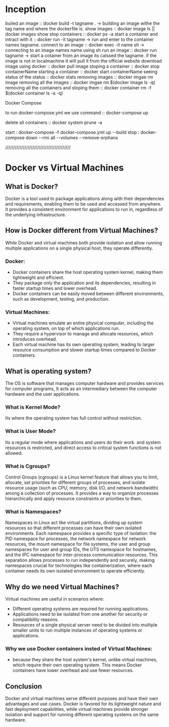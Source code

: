 # Inception 


builed an image :: docker build -t tagname . -> building an image withe the tag name and where the dockerfile is.
show images :: docker image ls || docker images
show stop containers :: docker ps -a
start a container and intract with it :: docker run -it tagname -> run and enter to the container names tagname.
connect to an image :: docker exec -it name sh -> connecting to an image names name using sh
run an image :: docker run tagname -> start a cotainer from an image its calssed the tagname. if the image is not in localmachine it will pull it from the official website
download image using docker :: docker pull image
stoping a container :: docker stop containerName 
starting a container :: docker start containerName 
seeing status of the status :: docker stats
removing images :: docker imgae rm image 
removing all the images :: docker imgae rm $(docker image ls -q)
removing all the containers and stoping them :: docker container rm -f $(docker container ls -a -q)


Docker Compose 

to run docker-compose.yml we use command :: docker-compose up




delete all containers :: docker system prune -a

start : docker-compose -f docker-compose.yml up --build
stop : docker-compose down --rmi all --volumes --remove-orphans



/////////////////////////////////////////




# Docker vs Virtual Machines

## What is Docker?
Docker is a tool used to package applications along with their dependencies and requirements, enabling them to be used and accessed from anywhere. It provides a consistent environment for applications to run in, regardless of the underlying infrastructure.

## How is Docker different from Virtual Machines?
While Docker and virtual machines both provide isolation and allow running multiple applications on a single physical host, they operate differently.

### Docker:
- Docker containers share the host operating system kernel, making them lightweight and efficient.
- They package only the application and its dependencies, resulting in faster startup times and lower overhead.
- Docker containers can be easily moved between different environments, such as development, testing, and production.

### Virtual Machines:
- Virtual machines emulate an entire physical computer, including the operating system, on top of which applications run.
- They require a hypervisor to manage and allocate resources, which introduces overhead.
- Each virtual machine has its own operating system, leading to larger resource consumption and slower startup times compared to Docker containers.

## What is operating system?
The OS is software that manages computer hardware and provides services for computer programs, It acts as an intermediary between the computer hardware and the user applications.

### What is Kernel Mode?
Its where the operating system has full control without restriction.

### What is User Mode?
Its a regular mode where applications and users do their work. and system resources is restricted, and direct access to critical system functions is not allowed.

### What is Cgroups?
Control Groups (cgroups) is a Linux kernel feature that allows you to limit, allocate, set priorities for different groups of processes, and isolate resource usage (such as CPU, memory, disk I/O, and network bandwidth) among a collection of processes. It provides a way to organize processes hierarchically and apply resource constraints or priorities to them.

### What is Namespaces? 
Namespaces in Linux act like virtual partitions, dividing up system resources so that different processes can have their own isolated environments. Each namespace provides a specific type of isolation: the PID namespace for processes, the network namespace for network resources, the mount namespace for file systems, the user and group namespaces for user and group IDs, the UTS namespace for hostnames, and the IPC namespace for inter-process communication resources. This separation allows processes to run independently and securely, making namespaces crucial for technologies like containerization, where each container needs its own isolated environment to operate efficiently.

## Why do we need Virtual Machines?
Virtual machines are useful in scenarios where:
- Different operating systems are required for running applications.
- Applications need to be isolated from one another for security or compatibility reasons.
- Resources of a single physical server need to be divided into multiple smaller units to run multiple instances of operating systems or applications.

### Why we use Docker containers insted of Virtual Machines:
- because they share the host system's kernel, unlike virtual machines, which require their own operating system. This means Docker containers have lower overhead and use fewer resources.




## Conclusion
Docker and virtual machines serve different purposes and have their own advantages and use cases. Docker is favored for its lightweight nature and fast deployment capabilities, while virtual machines provide stronger isolation and support for running different operating systems on the same hardware.




































